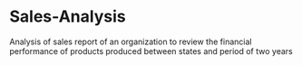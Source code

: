 # Sales-Analysis
Analysis of sales report of an organization to review the financial performance of products produced between states and period of two years
